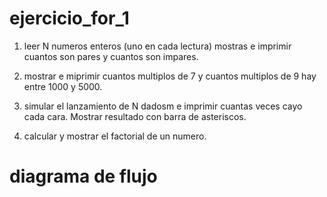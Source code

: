 # ejercicio_for_1

1. leer N numeros enteros (uno en cada lectura) mostras e imprimir cuantos son pares y cuantos son impares.
2. mostrar e miprimir cuantos multiplos de 7 y cuantos multiplos de 9 hay entre 1000 y 5000.

3. simular el lanzamiento de N dadosm e imprimir cuantas veces cayo cada cara. Mostrar resultado con barra de asteriscos.

4. calcular y mostrar el factorial de un numero.

# diagrama de flujo